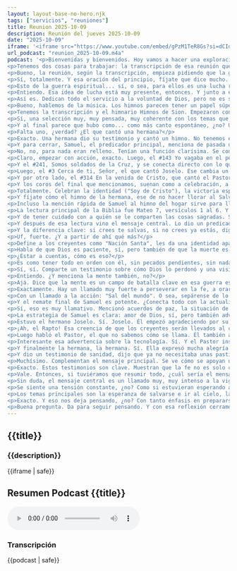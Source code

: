 ```yaml
---
layout: layout-base-no-hero.njk
tags: ["servicios", "reuniones"]
title: Reunion 2025-10-09
description: Reunión del jueves 2025-10-09
date: "2025-10-09"
iframe: '<iframe src="https://www.youtube.com/embed/gPzM1TeR8Gs?si=dCIddvQ1zqW2jWOJ" title="YouTube video player" frameborder="0" allow="accelerometer; autoplay; clipboard-write; encrypted-media; gyroscope; picture-in-picture; web-share" referrerpolicy="strict-origin-when-cross-origin" allowfullscreen></iframe>'
url_podcast: "reunion_2025-10-09.m4a"
podcast: '<p>Bienvenidas y bienvenidos. Hoy vamos a hacer una exploración bastante detallada de unos materiales específicos. Son de una reunión religiosa que se hizo el 9 de octubre de 2025.</p>
<p>Tenemos dos cosas para trabajar: la transcripción de esa reunión que viene del canal de YouTube EADSR3384 y un libro de himnos llamado Himnos de Sion. Y bueno, la meta es tratar de entender cuáles fueron los mensajes clave, ver cómo usaron los himnos, si hubo gente invitada o testimonios especiales y captar un poco el ambiente general, pero ojo, basándonos solo en estos documentos. Eh, a ver, vamos a empezar a desglosar esto.</p>
<p>Bueno, la reunión, según la transcripción, empieza pidiendo que la gente se ponga de pie y ahí nomás el primer himno, el número 22 en La viña del señor. Luego viene la oración inicial que ya marca un poco el tono, ¿no? Que den fuerza, bendiciones, la guía de Dios para el servicio. Se siente como un fervor desde el arranque.</p>
<p>Sí, totalmente. Y esa oración del principio, fíjate que dice mucho. Se nota la gratitud, ¿verdad? Por la vida, por lo de cada día, por poder estar ahí juntos. Pero enseguida, las peticiones piden directamente la presencia de Dios, su poder y mencionan muy claramente la guerra espiritual. Ajá.</p>
<p>Esto de la guerra espiritual... sí, o sea, para ellos es una lucha real, constante contra fuerzas que ven como malignas, ¿no? Por eso reprenden enfermedades, hablan de artimañas del enemigo, hasta de malos pensamientos. Es como ven el mundo, pues.</p>
<p>Entiendo. Esa idea de lucha está muy presente, entonces. Y junto a eso, en la oración también piden perdón. Reconocen que dependen totalmente de la fuerza de Dios para, bueno, para seguir adelante. Hay una frase que me llamó la atención: "Usa mi vida, Padre amado". Suena a entrega total, ¿no?</p>
<p>Así es. Dedican todo el servicio a la voluntad de Dios, pero no es solo someterse, también hay mucha confianza, confianza en las promesas, como que Dios no los va a abandonar, que va a mandar al Espíritu Santo, al que llaman el consolador para ayudarles. Y se percibe como un sentimiento de... de privilegio por estar ahí, quizá pensando en otros que no pueden. No. </p>
<p>Bueno, hablemos de la música. Los himnos parecen tener un papel súper importante. ¿Qué podemos sacar de los himnos específicos que eligieron?</p>
<p>Tenemos la transcripción y el himnario Himnos de Sion. Empezaron con el 22 En la viña del señor, luego cantaron el 143. Yo vagaba en el pecado, y el 241. Somos soldados de la Cruz.</p>
<p>Sí, una selección muy, muy pensada, muy coherente con los temas que van a tocar después. Y aparte de esos, hubo otros momentos musicales importantes. Por ejemplo, un hermano Joselo habló y después él mismo cantó el número 3. Cerca de ti, Señor. Ah, mira. Y más tarde, el Pastor, que no dicen cómo se llama, cantó el 314. La venida de Cristo. O sea, momentos clave marcados con himnos específicos.</p>
<p>Y al final parece que hubo como... como más canto espontáneo, ¿no? Una serie de coros. La transcripción menciona frases como: "Alabar a Jehová", "Yo estoy contento porque soy de Cristo", "Yo he nacido para alabar al Cordero". Sí, y uno que dice "Prepara que para Señor" que seguro es una versión de "Prepárate para aquel día", muy conocido. Y también "Salvaste mi alma perdida", "Hay victoria en el nombre de Jesús". Mucha afirmación ahí.</p>
<p>Falta uno, ¿verdad? ¿El que cantó una hermana?</p>
<p>Exacto. Una hermana dio su testimonio y cantó un himno. No tenemos el número, pero la letra que citan es fuerte: "Yo vi en misión hermosa llorar a mi Maestro, no hagamos más llorar al Salvador". El mensaje es clarísimo: cuidado con las acciones, no entristecer a Jesús.</p>
<p>Y para cerrar, Samuel, el predicador principal, menciona de pasada un himno sobre en el hogar. Tampoco dice cuál. ¿Entonces la pregunta clave es: cómo funcionaban estos himnos? ¿Eran solo para llenar tiempo o tenían un propósito más, digamos, profundo?</p>
<p>No, no, para nada eran relleno. Tenían una función clarísima. Se conectaban perfecto con lo que se estaba hablando. Mira, el primero, el #22 En la viña del señor, ¡pum!, llamado a trabajar para Dios. Pone un tono de compromiso desde el minuto uno.</p>
<p>Claro, empezar con acción, exacto. Luego, el #143 Yo vagaba en el pecado. Ese es como un testimonio hecho canción. La clásica historia de redención, de cambio de vida. Seguro que mucha gente ahí se identificaba con eso.</p>
<p>Y el #241, Somos soldados de la Cruz, y se conecta directo con lo que decías de la guerra espiritual, ¿no? Directo. La letra habla de luchar contra la oscuridad, de necesitar la fuerza de Jesús, de esperar una recompensa. Refuerza esa visión de la vida cristiana como una batalla constante. Tiene sentido.</p>
<p>Luego, el #3 Cerca de ti, Señor, el que cantó Joselo. Ese cambia un poco el enfoque. Va más a lo personal, a la intimidad con Dios. Expresa ese deseo de estar cerca de, de depender de él.</p>
<p>Y por otro lado, el #314 En la venida de Cristo, que cantó el Pastor, y también algo de el #241, ya meten el tema que va a ser central: la urgencia. Hay que estar listos porque Cristo vuelve.</p>
<p>Y los coros del final que mencionamos, suenan como a celebración, a desahogo, ¿no?</p>
<p>Totalmente. Celebran la identidad ("Soy de Cristo"), la victoria espiritual ("Hay victoria") y la gratitud por la salvación ("Salvaste mi alma perdida"). Es como la explosión de gozo después de todo lo demás, entiendo.</p>
<p>Y fíjate cómo el himno de la hermana, ese de no hacer llorar al Salvador, conecta con las advertencias que va a dar Samuel sobre la responsabilidad de conocer la verdad y el peligro de, bueno, de pecar a propósito.</p>
<p>Incluso la mención rápida de Samuel al himno del hogar sirve para llevar el mensaje a la familia. Así que sí, los himnos no son adornos, son herramientas: enseñan, emocionan, unen todo el mensaje muy claro. Cómo se integran. Pasemos ahora a lo que se dijo.</p>
<p>La lectura principal de la Biblia fue Mateo 7, versículos 1 al 6. Y un detalle curioso, el que leyó corrigió la cita, iban a empezar en el 7, pero dijo "no, no, desde el 1". Ese pasaje habla de no juzgar, de la hipocresía, lo de la viga y la paja en el ojo, ¿no?</p>
<p>Y de tener cuidado con a quién se le comparten las cosas sagradas. Sí, y el enfoque que le dan parece ser muy claro: "Mírate a ti primero". La idea principal es "sácate la viga de tu ojo", o sea, resuelve tus propios asuntos antes de criticar a los demás. Y eso encaja perfecto con todo el tema de la reunión: prepararse personalmente, buscar la santidad, vivir de acuerdo a lo que creen. Tiene lógica.</p>
<p>Y después de esa lectura vino el mensaje central. Lo dio un predicador, Samuel. Se basó en Juan 3:16 al 18, que es súper conocido, ¿no? El amor de Dios que mandó a Jesús para salvar, no para condenar.</p>
<p>Y la diferencia clave: si crees te salvas, si no crees ya estás, digamos, condenado. Exacto. Pero lo interesante es cómo Samuel desarrolla eso. Empieza reafirmando el amor de Dios, la salvación para todos. Pero ojo, eh, enseguida mete una advertencia seria. Habla de una oposición espiritual muy activa. Satanás dice él, que busca destruir la fe, la vida de la gente.</p>
<p>Uf, fuerte. ¿Y a partir de ahí qué más?</p>
<p>Define a los creyentes como "Nación Santa", les da una identidad aparte, separada del mundo. Y advierte del peligro de descuidar la conducta cristiana, sobre todo cuando hay problemas. Cita eso de "Sin paz y sin santidad, nadie verá al Señor". Un llamado a mantener un estándar alto, pues. O sea, no basta con creer, hay que vivirlo. Algo: una vez que conoces esa luz, pecar a sabiendas es mucho más grave.</p>
<p>Habla de que Dios es paciente, sí, pero también de que la muerte es segura y que el alma tendrá que rendir cuentas. Y aquí mete mucho esa idea de estar a cuentas con Dios.</p>
<p>¿Estar a cuentas, cómo es eso?</p>
<p>Es como tener todo en orden con él, sin pecados pendientes, sin nada que te separe. Como estar listo para encontrarte con Dios en cualquier momento. Hay que estar reconciliado, perdonado, viviendo bien. Y para que quede claro, Samuel cuenta algo personal, ¿verdad?</p>
<p>Sí, sí. Comparte un testimonio sobre cómo Dios lo perdonó y una visión que dice haber tenido del infierno. El objetivo es clarísimo: recalcar que el infierno es real y que urge buscar la salvación y arreglar las cosas con Dios. Ya la idea de estar a cuentas se vuelve súper urgente.</p>
<p>Entiendo. ¿Y menciona la mente también, no?</p>
<p>Ajá. Dice que la mente es un campo de batalla clave en esa guerra espiritual. Ahí es donde se lucha contra los malos pensamientos, las dudas, las tentaciones. Pero no todo es advertencia. También les recuerda el poder que creen tener. Menciona imponer manos para sanar enfermos, echar fuera espíritus, el poder de la sangre de Cristo para proteger y limpiar. Es una mezcla, entonces: advertencia seria, pero también ánimo y recursos espirituales.</p>
<p>Exactamente. Hay un llamado muy fuerte a perseverar en la fe, a orar sin parar, a confiar y a depender del Espíritu Santo para todo. Y subraya algo clave para ellos: la importancia de congregarse, de estar juntos. Y el final, ¿cómo cierra?</p>
<p>Con un llamado a la acción: "Sal del mundo". O sea, sepárense de lo que consideran pecado. Y usa ejemplos de la Biblia como David y Sansón, personajes que tuvieron fe, pero también cayeron feo para mostrar que se puede fallar, pero también arrepentirse. Eso, que aunque uno meta la pata, hay esperanza si se arrepiente. Dios restaura. Son ejemplos de esperanza, incluso después de un error grande.</p>
<p>Y el remate final de Samuel es potente. ¿Conecta todo con la actualidad?</p>
<p>Sí, eso es muy llamativo. Mencionó acuerdos de paz, la situación de Israel y lo interpreta todo como señales del fin de los tiempos. Leer así las noticias le mete una carga de urgencia tremenda a todo el mensaje: la necesidad de estar preparados para la vuelta de Cristo.</p>
<p>La estrategia de Samuel es clara: amor de Dios, sí, pero también advertencias duras, testimonios impactantes y una lectura urgente del presente para mover a la gente a una fe activa y vigilante. Queda claro el mensaje de Samuel, pero no fue el único que habló, ¿verdad?</p>
<p>Estuvo el hermano Joselo. Sí. Joselo. Él empezó agradeciendo por su salud, por superar problemas. Compartió el Salmo 23, ese tan conocido de confianza en Dios, y su mensaje fue de ánimo. Les dijo que perseveraran, que se prepararan para el Rapto.</p>
<p>¡Ah, el Rapto! Esa creencia de que los creyentes serán llevados al cielo de repente. Esa misma. Y también los animó a dar testimonio, a compartir su fe y a aprender de los errores de gente de la Biblia. Igual que Samuel, mencionó las señales de los tiempos, reforzando la urgencia. Y como dijimos, terminó cantando el himno #3 Cerca de ti, Señor, muy personal, muy devocional.</p>
<p>Luego habló el Pastor, el que no sabemos cómo se llama. Él también agradeció al principio, pero luego trajo noticias preocupantes. Mencionó un ataque a una iglesia en Oriente como ejemplo de los peligros del mundo. Y ojo, advirtió sobre las distracciones modernas. Habló específicamente de la tecnología que puede alejar a la gente de Dios.</p>
<p>Interesante esa advertencia sobre la tecnología. Sí. Y el Pastor insistió mucho en que Cristo vuelve pronto. Usó una frase muy gráfica: "Viene a paso agigantado". Dijo que no basta con ir a la iglesia, hay que estar listo y ser escogido, o sea, espiritualmente bien. Y muy lógicamente, cantó el himno #314 La venida de Cristo.</p>
<p>Y finalmente la hermana, la hermana. Sí. Ella expresó mucha alegría por la comunidad, la llamó "familia en Cristo". Contó algo personal: la invitaron a otro lado ese día, pero prefirió ir a su reunión como muestra de compromiso. Ves. Claro. También pidió oración por familiares, por conocidos. Eso muestra que oran unos por otros.</p>
<p>Y dio un testimonio de sanidad, dijo que ya no necesitaba unas pastillas gracias a Dios. Cantó ese himno de no hacer llorar a Jesús conectando con la responsabilidad. Y un detalle curioso: dijo que recibió una profecía mientras hablaba, pero no cuenta qué decía. Estas otras voces. ¿Entonces qué aportan al cuadro general?</p>
<p>Muchísimo. Complementan el mensaje principal. Se ve cómo se apoyan unos a otros, cómo comparten sus experiencias de fe, como la sanidad. Usan la Biblia, como Joselo con el Salmo 23, para dar ánimo, advierten sobre el mundo, las distracciones y siempre, siempre, ese llamado a ser fieles y estar preparados. Cada uno lo dice desde su lugar, desde su experiencia. Le da como más vida, ¿no? Más realismo.</p>
<p>Exacto. Estos testimonios son clave. Muestran que la fe no es solo creer cosas, es vivir cosas. Las historias personales, las oraciones, la gratitud, las advertencias... todo eso crea una comunidad donde la fe se siente, se vive, se comparte de forma muy real, muy emotiva. </p>
<p>Vale. Entonces, si tuviéramos que resumir todo, ¿cuál sería el mensaje global de esta reunión, considerando todo: himnos, lecturas, testimonios, la prédica de Samuel?</p>
<p>Sin duda, el mensaje central es un llamado muy, muy intenso a la vigilancia espiritual. La idea que cruza todo es: hay que estar preparados ya porque creen que Cristo vuelve muy pronto. Y esa preparación significa varias cosas: aguantar en la fe aunque haya problemas y esa guerra espiritual, vivir de una manera que ellos consideran Santa, valorar la Iglesia, la comunidad y participar, y depender siempre de Dios, de su poder, su guía, su perdón. </p>
<p>Se siente una tensión constante, ¿no? Como si estuvieran esperando algo grande de un momento a otro. Y esa forma de leer las noticias como señales alimenta esa urgencia. No suena a una fe de quedarse quieto. Sí, Dios. Esto es oro. Se ve clarito cómo usan la Biblia, cómo eligen los himnos, cómo los testimonios personales y la oración juntos refuerzan todo. Trabajan para fortalecer la fe de cada uno y del grupo, para guiar cómo viven y para mantener viva esa esperanza tan concreta que tienen.</p>
<p>Los temas principales son la esperanza de salvarse e ir al cielo, la lucha espiritual diaria, la redención por Cristo y esa fuerte espera del fin de los tiempos. Entonces, recapitulando un poco, nos queda la imagen de una fe que se vive con mucha urgencia, pero también con mucha esperanza. Se siente una gran responsabilidad personal por cómo vives, por tu espíritu, pero a la vez se insiste mucho en la importancia de apoyarse en la comunidad, en la fuerza del grupo. Es una fe intensa, muy comprometida, muy enfocada en ese futuro que esperan.</p>
<p>Exacto. Y eso nos deja pensando, ¿no? Con tanto énfasis en prepararse para el futuro, para la vuelta de Cristo, y con esa idea constante de la lucha espiritual aquí y ahora, ¿cómo manejan la relación entre esa urgencia por lo que viene y el mandato que también está en su fe de ser sal y luz en el mundo ahora? O sea, ¿cómo equilibran esa espera del fin con la responsabilidad de vivir e influir bien en el presente?</p>
<p>Buena pregunta. Da para seguir pensando. Y con esa reflexión cerramos esta exploración de la reunión del 9 de octubre de 2025 a partir de lo que nos cuentan la transcripción y los himnos.</p>'
---
```


<section class="reunion section bg-gray-ligth">
  <article class="container full-lg-screen">
    <h2 class="section-title">{{title}}</h2>
    <aside class="text-center">
      <h3 class="p1">{{description}}</h3>
      <div class="video-responsive-container">
        {{iframe | safe}}
      </div>
    </aside>
  </article>

  <article>
    <h2 class="p1">Resumen Podcast {{title}}</h2>
    <audio controls class="p1">
      <source src="/assets/audio/{{url_podcast|safe}}" type="audio/mp4">
      Tu navegador no soporta el elemento de audio.
    </audio>
    <h3 class="p1">Transcripción</h3>
    <div id="transcripcion-podcast">
      {{podcast | safe}}
    </div>
  </article>
</section>
